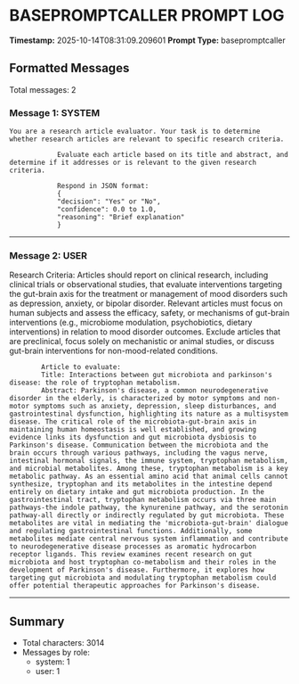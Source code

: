 # BASEPROMPTCALLER PROMPT LOG
**Timestamp:** 2025-10-14T08:31:09.209601
**Prompt Type:** basepromptcaller

## Formatted Messages
Total messages: 2

### Message 1: SYSTEM

```
You are a research article evaluator. Your task is to determine whether research articles are relevant to specific research criteria.

            Evaluate each article based on its title and abstract, and determine if it addresses or is relevant to the given research criteria.

            Respond in JSON format:
            {
            "decision": "Yes" or "No",
            "confidence": 0.0 to 1.0,
            "reasoning": "Brief explanation"
            }
```

---

### Message 2: USER

Research Criteria: Articles should report on clinical research, including clinical trials or observational studies, that evaluate interventions targeting the gut-brain axis for the treatment or management of mood disorders such as depression, anxiety, or bipolar disorder. Relevant articles must focus on human subjects and assess the efficacy, safety, or mechanisms of gut-brain interventions (e.g., microbiome modulation, psychobiotics, dietary interventions) in relation to mood disorder outcomes. Exclude articles that are preclinical, focus solely on mechanistic or animal studies, or discuss gut-brain interventions for non-mood-related conditions.

            Article to evaluate:
            Title: Interactions between gut microbiota and parkinson's disease: the role of tryptophan metabolism.
            Abstract: Parkinson's disease, a common neurodegenerative disorder in the elderly, is characterized by motor symptoms and non-motor symptoms such as anxiety, depression, sleep disturbances, and gastrointestinal dysfunction, highlighting its nature as a multisystem disease. The critical role of the microbiota-gut-brain axis in maintaining human homeostasis is well established, and growing evidence links its dysfunction and gut microbiota dysbiosis to Parkinson's disease. Communication between the microbiota and the brain occurs through various pathways, including the vagus nerve, intestinal hormonal signals, the immune system, tryptophan metabolism, and microbial metabolites. Among these, tryptophan metabolism is a key metabolic pathway. As an essential amino acid that animal cells cannot synthesize, tryptophan and its metabolites in the intestine depend entirely on dietary intake and gut microbiota production. In the gastrointestinal tract, tryptophan metabolism occurs via three main pathways-the indole pathway, the kynurenine pathway, and the serotonin pathway-all directly or indirectly regulated by gut microbiota. These metabolites are vital in mediating the 'microbiota-gut-brain' dialogue and regulating gastrointestinal functions. Additionally, some metabolites mediate central nervous system inflammation and contribute to neurodegenerative disease processes as aromatic hydrocarbon receptor ligands. This review examines recent research on gut microbiota and host tryptophan co-metabolism and their roles in the development of Parkinson's disease. Furthermore, it explores how targeting gut microbiota and modulating tryptophan metabolism could offer potential therapeutic approaches for Parkinson's disease.

---

## Summary
- Total characters: 3014
- Messages by role:
  - system: 1
  - user: 1